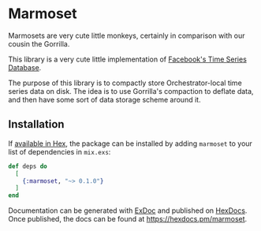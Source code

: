 # Marmoset

Marmosets are very cute little monkeys, certainly in comparison with our cousin the Gorrilla.

This library is a very cute little implementation of [Facebook's Time Series Database](https://web.archive.org/web/20210811185230/https://www.vldb.org/pvldb/vol8/p1816-teller.pdf).

The purpose of this library is to compactly store Orchestrator-local time series data on disk. The idea
is to use Gorrilla's compaction to deflate data, and then have some sort of data storage scheme around it.

## Installation

If [available in Hex](https://hex.pm/docs/publish), the package can be installed
by adding `marmoset` to your list of dependencies in `mix.exs`:

```elixir
def deps do
  [
    {:marmoset, "~> 0.1.0"}
  ]
end
```

Documentation can be generated with [ExDoc](https://github.com/elixir-lang/ex_doc)
and published on [HexDocs](https://hexdocs.pm). Once published, the docs can
be found at <https://hexdocs.pm/marmoset>.
